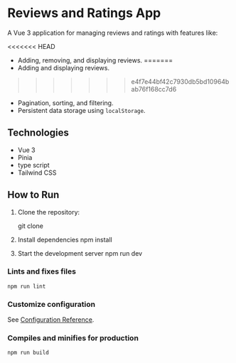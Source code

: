 # Reviews and Ratings App

A Vue 3 application for managing reviews and ratings with features like:

<<<<<<< HEAD
- Adding, removing, and displaying reviews.
=======
- Adding and displaying reviews.
>>>>>>> e4f7e44bf42c7930db5bd10964bab76f168cc7d6
- Pagination, sorting, and filtering.
- Persistent data storage using `localStorage`.

## Technologies

- Vue 3
- Pinia
- type script
- Tailwind CSS

## How to Run

1. Clone the repository:

   git clone <repository-url>

2. Install dependencies
   npm install

3. Start the development server
   npm run dev

### Lints and fixes files

```
npm run lint
```

### Customize configuration

See [Configuration Reference](https://cli.vuejs.org/config/).


### Compiles and minifies for production

```
npm run build


